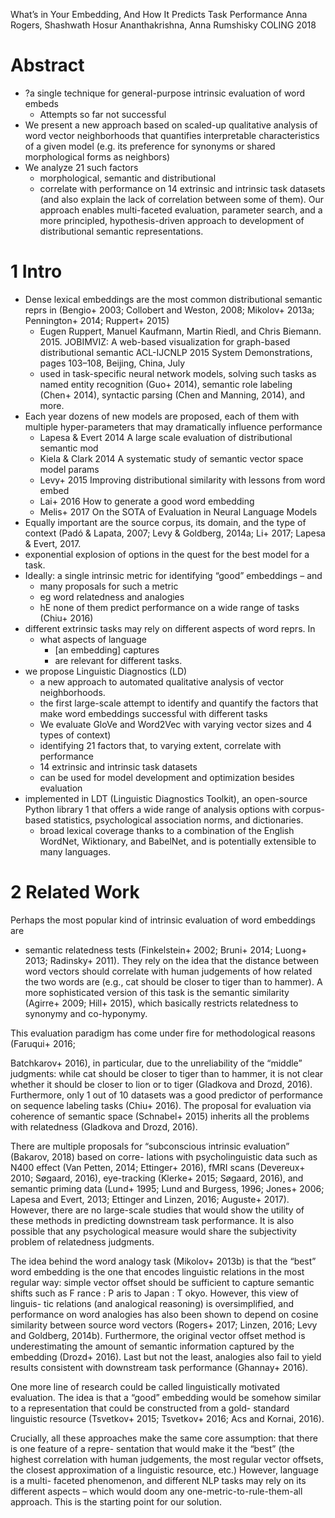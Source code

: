 What’s in Your Embedding, And How It Predicts Task Performance
Anna Rogers, Shashwath Hosur Ananthakrishna, Anna Rumshisky
COLING 2018

# Abstract

* ?a single technique for general-purpose intrinsic evaluation of word embeds
  * Attempts so far not successful
* We present a new approach
  based on scaled-up qualitative analysis of word vector neighborhoods that
  quantifies interpretable characteristics of a given model
  (e.g. its preference for synonyms or shared morphological forms as neighbors)
* We analyze 21 such factors
  * morphological, semantic and distributional
  * correlate with performance on 14 extrinsic and intrinsic task datasets
  (and also explain the lack of correlation between some of them). Our approach
  enables multi-faceted evaluation, parameter search, and
  a more principled, hypothesis-driven approach to development of
  distributional semantic representations.

# 1 Intro

* Dense lexical embeddings are the most common distributional semantic reprs in
  (Bengio+ 2003; Collobert and Weston, 2008; Mikolov+ 2013a; Pennington+ 2014;
  Ruppert+ 2015)
  * Eugen Ruppert, Manuel Kaufmann, Martin Riedl, and Chris Biemann. 2015.
    JOBIMVIZ: A web-based visualization for graph-based distributional semantic
    ACL-IJCNLP 2015 System Demonstrations, pages 103–108, Beijing, China, July
  * used in task-specific neural network models, solving such tasks as
    named entity recognition (Guo+ 2014), semantic role labeling (Chen+ 2014),
    syntactic parsing (Chen and Manning, 2014), and more.
* Each year dozens of new models are proposed, each of them with multiple
  hyper-parameters that may dramatically influence performance
  * Lapesa & Evert 2014 A large scale evaluation of distributional semantic mod
  * Kiela & Clark 2014 A systematic study of semantic vector space model params
  * Levy+ 2015 Improving distributional similarity with lessons from word embed
  * Lai+ 2016 How to generate a good word embedding
  * Melis+ 2017 On the SOTA of Evaluation in Neural Language Models
* Equally important are the source corpus, its domain, and the type of context
  (Padó & Lapata, 2007; Levy & Goldberg, 2014a; Li+ 2017; Lapesa & Evert, 2017.
* exponential explosion of options in the quest for the best model for a task.
* Ideally: a single intrinsic metric for identifying “good” embeddings – and
  * many proposals for such a metric
  * eg word relatedness and analogies
  * hE none of them predict performance on a wide range of tasks (Chiu+ 2016)
* different extrinsic tasks may rely on different aspects of word reprs. In
  * what aspects of language
    * [an embedding] captures
    * are relevant for different tasks.
* we propose Linguistic Diagnostics (LD)
  * a new approach to automated qualitative analysis of vector neighborhoods.
  * the first large-scale attempt to identify and quantify the factors that
    make word embeddings successful with different tasks
  * We evaluate GloVe and Word2Vec with varying vector sizes and 4 types of
    context)
  * identifying 21 factors that, to varying extent, correlate with performance
  * 14 extrinsic and intrinsic task datasets
  * can be used  for model development and optimization besides evaluation
* implemented in LDT (Linguistic Diagnostics Toolkit),
  an open-source Python library 1 that offers
  a wide range of analysis options with
  corpus-based statistics, psychological association norms, and dictionaries.
  * broad lexical coverage thanks to a combination of the English WordNet,
    Wiktionary, and BabelNet, and is potentially extensible to many languages.

# 2 Related Work

Perhaps the most popular kind of intrinsic evaluation of word embeddings are
* semantic relatedness tests
  (Finkelstein+ 2002; Bruni+ 2014; Luong+ 2013; Radinsky+ 2011). They rely on
the idea that the distance between word vectors should correlate with human judgements of how related
the two words are (e.g., cat should be closer to tiger than to hammer). A more sophisticated version
of this task is the semantic similarity (Agirre+ 2009; Hill+ 2015), which basically restricts
relatedness to synonymy and co-hyponymy.

This evaluation paradigm has come under fire for methodological reasons (Faruqui+ 2016;

Batchkarov+ 2016), in particular, due to the unreliability of the “middle” judgments: while cat
should be closer to tiger than to hammer, it is not clear whether it should be closer to lion or to tiger
(Gladkova and Drozd, 2016). Furthermore, only 1 out of 10 datasets was a good predictor of performance
on sequence labeling tasks (Chiu+ 2016). The proposal for evaluation via coherence of semantic
space (Schnabel+ 2015) inherits all the problems with relatedness (Gladkova and Drozd, 2016).

There are multiple proposals for “subconscious intrinsic evaluation” (Bakarov, 2018) based on corre-
lations with psycholinguistic data such as N400 effect (Van Petten, 2014; Ettinger+ 2016), fMRI
scans (Devereux+ 2010; Søgaard, 2016), eye-tracking (Klerke+ 2015; Søgaard, 2016), and
semantic priming data (Lund+ 1995; Lund and Burgess, 1996; Jones+ 2006; Lapesa and Evert,
2013; Ettinger and Linzen, 2016; Auguste+ 2017). However, there are no large-scale studies that
would show the utility of these methods in predicting downstream task performance. It is also possible
that any psychological measure would share the subjectivity problem of relatedness judgments.

The idea behind the word analogy task (Mikolov+ 2013b) is that the “best” word embedding is
the one that encodes linguistic relations in the most regular way: simple vector offset should be sufficient
to capture semantic shifts such as F rance : P aris to Japan : T okyo. However, this view of linguis-
tic relations (and analogical reasoning) is oversimplified, and performance on word analogies has also
been shown to depend on cosine similarity between source word vectors (Rogers+ 2017; Linzen,
2016; Levy and Goldberg, 2014b). Furthermore, the original vector offset method is underestimating the
amount of semantic information captured by the embedding (Drozd+ 2016). Last but not the least,
analogies also fail to yield results consistent with downstream task performance (Ghannay+ 2016).

One more line of research could be called linguistically motivated evaluation. The idea is that a
“good” embedding would be somehow similar to a representation that could be constructed from a gold-
standard linguistic resource (Tsvetkov+ 2015; Tsvetkov+ 2016; Acs and Kornai, 2016).

Crucially, all these approaches make the same core assumption: that there is one feature of a repre-
sentation that would make it the “best” (the highest correlation with human judgements, the most regular
vector offsets, the closest approximation of a linguistic resource, etc.) However, language is a multi-
faceted phenomenon, and different NLP tasks may rely on its different aspects – which would doom any
one-metric-to-rule-them-all approach. This is the starting point for our solution.
